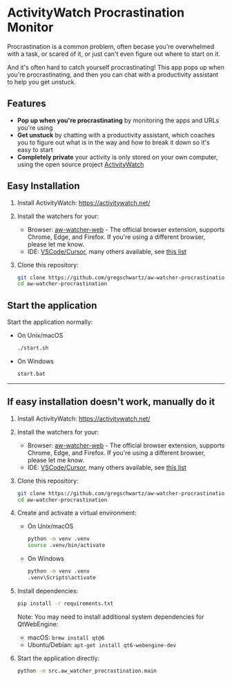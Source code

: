 # ActivityWatch Procrastination Monitor

Procrastination is a common problem, often becase you're overwhelmed with a task, or scared of it, or just can't even figure out where to start on it. 

And it's often hard to catch yourself procrastinating! This app pops up when you're procrastinating, and then you can chat with a productivity assistant to help you get unstuck.

## Features

- **Pop up when you're procrastinating** by monitoring the apps and URLs you're using
- **Get unstuck** by chatting with a productivity assistant, which coaches you to figure out what is in the way and how to break it down so it's easy to start
- **Completely private** your activity is only stored on your own computer, using the open source project [ActivityWatch](https://activitywatch.net)

## Easy Installation

1. Install ActivityWatch: https://activitywatch.net/

2. Install the watchers for your:
    - Browser: [aw-watcher-web](https://github.com/ActivityWatch/aw-watcher-web) - The official browser extension, supports Chrome, Edge, and Firefox. If you're using a different browser, please let me know.
    - IDE: [VSCode/Cursor](https://github.com/ActivityWatch/aw-watcher-vscode), many others available, see [this list](https://docs.activitywatch.net/en/latest/watchers.html#editor-watchers)

3. Clone this repository:
    ```bash
    git clone https://github.com/gregschwartz/aw-watcher-procrastination.git
    cd aw-watcher-procrastination
    ```

## Start the application

Start the application normally:
- On Unix/macOS
    ```bash
    ./start.sh
    ```

- On Windows
    ```bash
    start.bat
    ```

----

## If easy installation doesn't work, manually do it

1. Install ActivityWatch: https://activitywatch.net/

2. Install the watchers for your:
    - Browser: [aw-watcher-web](https://github.com/ActivityWatch/aw-watcher-web) - The official browser extension, supports Chrome, Edge, and Firefox. If you're using a different browser, please let me know.
    - IDE: [VSCode/Cursor](https://github.com/ActivityWatch/aw-watcher-vscode), many others available, see [this list](https://docs.activitywatch.net/en/latest/watchers.html#editor-watchers)

3. Clone this repository:
    ```bash
    git clone https://github.com/gregschwartz/aw-watcher-procrastination.git
    cd aw-watcher-procrastination
    ```

4. Create and activate a virtual environment:
    - On Unix/macOS
      ```bash
      python -m venv .venv
      source .venv/bin/activate
      ```
    - On Windows
      ```bash
      python -m venv .venv
      .venv\Scripts\activate
      ```

5. Install dependencies:
    ```bash
    pip install -r requirements.txt
    ```

    Note: You may need to install additional system dependencies for QtWebEngine:
    - macOS: `brew install qt@6`
    - Ubuntu/Debian: `apt-get install qt6-webengine-dev`

5. Start the application directly:
    ```bash
    python -m src.aw_watcher_procrastination.main
    ```
